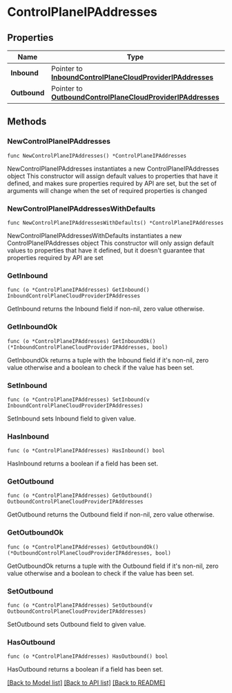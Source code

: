 # ControlPlaneIPAddresses

## Properties

Name | Type | Description | Notes
------------ | ------------- | ------------- | -------------
**Inbound** | Pointer to [**InboundControlPlaneCloudProviderIPAddresses**](InboundControlPlaneCloudProviderIPAddresses.md) |  | [optional] 
**Outbound** | Pointer to [**OutboundControlPlaneCloudProviderIPAddresses**](OutboundControlPlaneCloudProviderIPAddresses.md) |  | [optional] 

## Methods

### NewControlPlaneIPAddresses

`func NewControlPlaneIPAddresses() *ControlPlaneIPAddresses`

NewControlPlaneIPAddresses instantiates a new ControlPlaneIPAddresses object
This constructor will assign default values to properties that have it defined,
and makes sure properties required by API are set, but the set of arguments
will change when the set of required properties is changed

### NewControlPlaneIPAddressesWithDefaults

`func NewControlPlaneIPAddressesWithDefaults() *ControlPlaneIPAddresses`

NewControlPlaneIPAddressesWithDefaults instantiates a new ControlPlaneIPAddresses object
This constructor will only assign default values to properties that have it defined,
but it doesn't guarantee that properties required by API are set

### GetInbound

`func (o *ControlPlaneIPAddresses) GetInbound() InboundControlPlaneCloudProviderIPAddresses`

GetInbound returns the Inbound field if non-nil, zero value otherwise.

### GetInboundOk

`func (o *ControlPlaneIPAddresses) GetInboundOk() (*InboundControlPlaneCloudProviderIPAddresses, bool)`

GetInboundOk returns a tuple with the Inbound field if it's non-nil, zero value otherwise
and a boolean to check if the value has been set.

### SetInbound

`func (o *ControlPlaneIPAddresses) SetInbound(v InboundControlPlaneCloudProviderIPAddresses)`

SetInbound sets Inbound field to given value.

### HasInbound

`func (o *ControlPlaneIPAddresses) HasInbound() bool`

HasInbound returns a boolean if a field has been set.
### GetOutbound

`func (o *ControlPlaneIPAddresses) GetOutbound() OutboundControlPlaneCloudProviderIPAddresses`

GetOutbound returns the Outbound field if non-nil, zero value otherwise.

### GetOutboundOk

`func (o *ControlPlaneIPAddresses) GetOutboundOk() (*OutboundControlPlaneCloudProviderIPAddresses, bool)`

GetOutboundOk returns a tuple with the Outbound field if it's non-nil, zero value otherwise
and a boolean to check if the value has been set.

### SetOutbound

`func (o *ControlPlaneIPAddresses) SetOutbound(v OutboundControlPlaneCloudProviderIPAddresses)`

SetOutbound sets Outbound field to given value.

### HasOutbound

`func (o *ControlPlaneIPAddresses) HasOutbound() bool`

HasOutbound returns a boolean if a field has been set.

[[Back to Model list]](../README.md#documentation-for-models) [[Back to API list]](../README.md#documentation-for-api-endpoints) [[Back to README]](../README.md)


